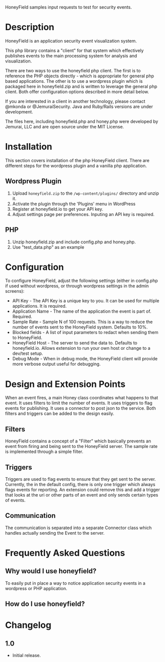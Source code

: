 HoneyField samples input requests to test for security events.

# Description

HoneyField is an application security event visualization system.

This php library contains a "client" for that system which effectively publishes
events to the main processing system for analysis and visualization.

There are two ways to use the honeyfield php client.  The first is to 
reference the PHP objects directly - which is appropriate for general 
php based applications.  The other is to use a wordpress plugin which 
is packaged here in honeyfield.zip and is written to leverage the general
php client.  Both offer configuration options described in more detail
below.

If you are interested in a client in another technology, please 
contact @mkonda or @JemuraiSecurity.  Java and Ruby/Rails versions
are under development.

The files here, including honeyfield.php and honey.php were developed 
by Jemurai, LLC and are open source under the MIT License.

# Installation

This section covers installation of the php HoneyField client.  There
are different steps for the wordpress plugin and a vanilla php application.

## Wordpress Plugin

1. Upload `honeyfield.zip` to the `/wp-content/plugins/` directory and unzip it.
1. Activate the plugin through the 'Plugins' menu in WordPress
1. Register at honeyfield.io to get your API key.
1. Adjust settings page per preferences.  Inputing an API key is required.

## PHP

1. Unzip honeyfield.zip and include config.php and honey.php.
1. Use "test_data.php" as an example

# Configuration

To configure HoneyField, adjust the following settings (either in config.php 
if used without wordpress, or through wordpress settings in the admin screens):

* API Key - The API Key is a unique key to you.  It can be used for multiple
 applications.  It is required.
* Application Name - The name of the application the event is part of.  Required.
* Sample Rate - Sample N of 100 requests.  This is a way to reduce the number of 
 events sent to the HoneyField system.  Defaults to 10%.
* Blocked fields - A list of input parameters to redact when sending them to 
 HoneyField.
* HoneyField Host - The server to send the data to.  Defaults to honeyfield.io.
 Allows extension to run your own host or change to a dev/test setup.
* Debug Mode - When in debug mode, the HoneyField client will provide more 
 verbose output useful for debugging.

# Design and Extension Points

When an event fires, a main Honey class coordinates what happens to that event.
It uses filters to limit the number of events.  It uses triggers to flag events
for publishing.  It uses a connector to post json to the service.  Both filters
and triggers can be added to the design easily.

## Filters

HoneyField contains a concept of a "Filter" which basically prevents an event
from firing and being sent to the HoneyField server.  The sample rate is 
implemented through a simple filter.  

## Triggers

Triggers are used to flag events to ensure that they get sent to the server.
Currently, the in the default config, there is only one trigger which always
flags events for reporting.  An extension could remove this and add a trigger
that looks at the uri or other parts of an event and only sends certain types
of events.

## Communication

The communication is separated into a separate Connector class which handles
actually sending the Event to the server.

# Frequently Asked Questions

## Why would I use honeyfield?

To easily put in place a way to notice application security events in a
wordpress or PHP application.

## How do I use honeyfield?



# Changelog 

## 1.0 
* Initial release.
